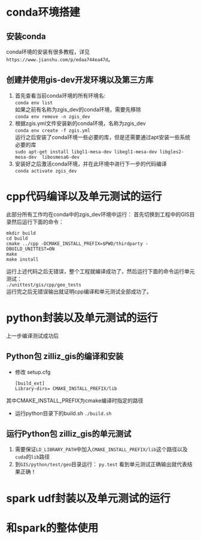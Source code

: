 # conda环境搭建
## 安装conda
conda环境的安装有很多教程，详见`https://www.jianshu.com/p/edaa744ea47d`。
## 创建并使用gis-dev开发环境以及第三方库
1. 首先查看当前conda环境的所有环境名:  
`conda env list`  
如果之前有名称为zgis_dev的conda环境，需要先移除  
`conda env remove -n zgis_dev`  
2. 根据zgis.yml文件安装新的conda环境，名称为zgis_dev  
`conda env create -f zgis.yml`  
运行之后安装了conda环境一些必要的库，但是还需要通过apt安装一些系统必要的库  
`sudo apt-get install libgl1-mesa-dev libegl1-mesa-dev libgles2-mesa-dev  libosmesa6-dev`
3. 安装好之后激活conda环境，并在此环境中进行下一步的代码编译  
`conda activate zgis_dev`

# cpp代码编译以及单元测试的运行
此部分所有工作均在conda中的zgis_dev环境中运行：
首先切换到工程中的GIS目录然后运行下面的命令：
```
mkdir build
cd build
cmake ../cpp -DCMAKE_INSTALL_PREFIX=$PWD/thirdparty -DBUILD_UNITTEST=ON
make
make install
```
运行上述代码之后无错误，整个工程就编译成功了，然后运行下面的命令运行单元测试：  
`./unittest/gis/cpp/geo_tests`  
运行完之后无错误输出就证明cpp编译和单元测试全部成功了。

# python封装以及单元测试的运行
上一步编译测试成功后
## Python包 zilliz_gis的编译和安装
- 修改 setup.cfg
    ```
    [build_ext]  
    Library-dirs= CMAKE_INSTALL_PREFIX/lib
    ```
其中CMAKE_INSTALL_PREFIX为cmake编译时指定的路径
- 运行python目录下的build.sh
`./build.sh`
## 运行Python包 zilliz_gis的单元测试
1. 需要保证`LD_LIBRARY_PATH`中加入`CMAKE_INSTALL_PREFIX/lib`这个路径以及`cuda`的`lib`路径
2. 到`GIS/python/test/geo`目录运行：
`py.test`
看到单元测试正确输出就代表结果正确！



# spark udf封装以及单元测试的运行



# 和spark的整体使用


